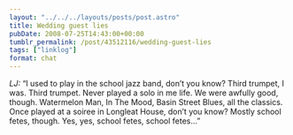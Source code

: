 ```yaml
---
layout: "../../../layouts/posts/post.astro"
title: Wedding guest lies
pubDate: 2008-07-25T14:43:00+00:00
tumblr_permalink: /post/43512116/wedding-guest-lies
tags: ["linklog"]
format: chat
---
```


<i>LJ:</i> &#8220;I used to play in the school jazz band, don&#8217;t you know? Third trumpet, I was. Third trumpet. Never played a solo in me life. We were awfully good, though. Watermelon Man, In The Mood, Basin Street Blues, all the classics. Once played at a soiree in Longleat House, don&#8217;t you know? Mostly school fetes, though. Yes, yes, school fetes, school fetes&#8230;&#8221;
